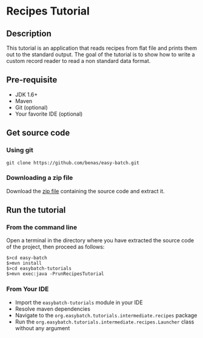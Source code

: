 # Recipes Tutorial

## Description

This tutorial is an application that reads recipes from flat file and prints them out to the standard output.
The goal of the tutorial is to show how to write a custom record reader to read a non standard data format.

## Pre-requisite

* JDK 1.6+
* Maven
* Git (optional)
* Your favorite IDE (optional)

## Get source code

### Using git

`git clone https://github.com/benas/easy-batch.git`

### Downloading a zip file

Download the [zip file](https://github.com/benas/easy-batch/archive/easybatch-3.0.0.zip) containing the source code and extract it.

## Run the tutorial

### From the command line

Open a terminal in the directory where you have extracted the source code of the project, then proceed as follows:

```
$>cd easy-batch
$>mvn install
$>cd easybatch-tutorials
$>mvn exec:java -PrunRecipesTutorial
```

### From Your IDE

* Import the `easybatch-tutorials` module in your IDE
* Resolve maven dependencies
* Navigate to the `org.easybatch.tutorials.intermediate.recipes` package
* Run the `org.easybatch.tutorials.intermediate.recipes.Launcher` class without any argument
